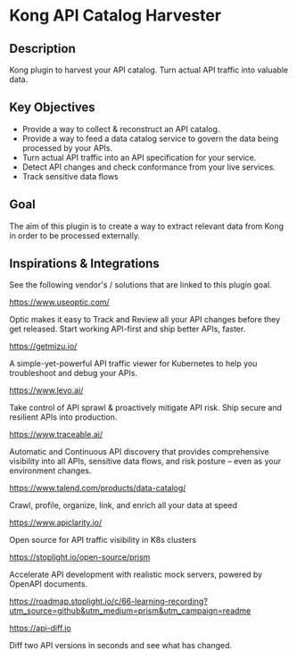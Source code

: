 # Kong API Catalog Harvester

## Description

Kong plugin to harvest your API catalog. Turn actual API traffic into valuable data. 

## Key Objectives

- Provide a way to collect & reconstruct an API catalog.
- Provide a way to feed a data catalog service to govern the data being processed by your APIs.
- Turn actual API traffic into an API specification for your service.
- Detect API changes and check conformance from your live services.
- Track sensitive data flows

## Goal

The aim of this plugin is to create a way to extract relevant data from Kong in order to be processed externally. 

## Inspirations & Integrations

See the following vendor's / solutions that are linked to this plugin goal.

https://www.useoptic.com/

Optic makes it easy to Track and Review all your API changes before they get released. Start working API-first and ship better APIs, faster.

https://getmizu.io/

A simple-yet-powerful API traffic viewer for Kubernetes to help you troubleshoot and debug your APIs.

https://www.levo.ai/

Take control of API sprawl & proactively mitigate API risk. Ship secure and resilient APIs into production.

https://www.traceable.ai/

Automatic and Continuous API discovery that provides comprehensive visibility into all APIs, sensitive data flows, and risk posture – even as your environment changes.

https://www.talend.com/products/data-catalog/

Crawl, profile, organize, link, and enrich all your data at speed

https://www.apiclarity.io/

Open source for API traffic visibility in K8s clusters


https://stoplight.io/open-source/prism

Accelerate API development with realistic mock servers, powered by OpenAPI documents.

https://roadmap.stoplight.io/c/66-learning-recording?utm_source=github&utm_medium=prism&utm_campaign=readme

https://api-diff.io

Diff two API versions in seconds and see what has changed.

